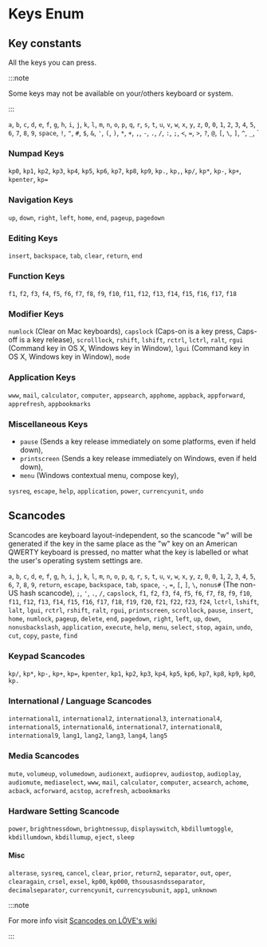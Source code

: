 
# Keys Enum

## Key constants

All the keys you can press.

:::note

Some keys may not be available on your/others keyboard or system.

:::

`a`, `b`, `c`, `d`, `e`, `f`, `g`, `h`, `i`, `j`, `k`, `l`, `m`, `n`, `o`, `p`, `q`, `r`, `s`, `t`, `u`, `v`, `w`, `x`, `y`, `z`,
`0`, `0`, `1`, `2`, `3`, `4`, `5`, `6`, `7`, `8`, `9`,
`space`,
`!`, `"`, `#`, `$`, `&`, `'`, `(`, `)`, `*`, `+`, `,`, `-`, `.`, `/`, `:`, `;`, `<`, `=`, `>`, `?`, `@`,
`[`, `\`, `]`, `^`, `_`, \`

### Numpad Keys

`kp0`, `kp1`, `kp2`, `kp3`, `kp4`, `kp5`, `kp6`, `kp7`, `kp8`, `kp9`, `kp.`, `kp,`, `kp/`, `kp*`, `kp-`, `kp+`, `kpenter`, `kp=`

### Navigation Keys

`up`, `down`, `right`, `left`, `home`, `end`, `pageup`, `pagedown`

### Editing Keys

`insert`, `backspace`, `tab`, `clear`, `return`, `end`

### Function Keys

`f1`, `f2`, `f3`, `f4`, `f5`, `f6`, `f7`, `f8`, `f9`, `f10`, `f11`, `f12`, `f13`, `f14`, `f15`, `f16`, `f17`, `f18`

### Modifier Keys

`numlock` (Clear on Mac keyboards), `capslock` (Caps-on is a key press, Caps-off is a key release), `scrolllock`, `rshift`, `lshift`, `rctrl`, `lctrl`, `ralt`, `rgui` (Command key in OS X, Windows key in Window), `lgui` (Command key in OS X, Windows key in Window), `mode`

### Application Keys

`www`, `mail`, `calculator`, `computer`, `appsearch`, `apphome`, `appback`, `appforward`, `apprefresh`, `appbookmarks`

### Miscellaneous Keys

* `pause` (Sends a key release immediately on some platforms, even if held down),
* `printscreen` (Sends a key release immediately on Windows, even if held down),
* `menu` (Windows contextual menu, compose key),

`sysreq`, `escape`, `help`, `application`, `power`, `currencyunit`, `undo`

## Scancodes

Scancodes are keyboard layout-independent, so the scancode "w" will be generated if the key in the same place as the "w" key on an American QWERTY keyboard is pressed, no matter what the key is labelled or what the user's operating system settings are.

`a`, `b`, `c`, `d`, `e`, `f`, `g`, `h`, `i`, `j`, `k`, `l`, `m`, `n`, `o`, `p`, `q`, `r`, `s`, `t`, `u`, `v`, `w`, `x`, `y`, `z`,
`0`, `0`, `1`, `2`, `3`, `4`, `5`, `6`, `7`, `8`, `9`,
`return`, `escape`, `backspace`, `tab`, `space`,
`-`, `=`, `[`, `]`, `\`, `nonus#` (The non-US hash scancode), `;`, `'`, `.`, `/`, `capslock`,
`f1`, `f2`, `f3`, `f4`, `f5`, `f6`, `f7`, `f8`, `f9`, `f10`, `f11`, `f12`, `f13`, `f14`, `f15`, `f16`, `f17`, `f18`, `f19`, `f20`, `f21`, `f22`, `f23`, `f24`,
`lctrl`, `lshift`, `lalt`, `lgui`, `rctrl`, `rshift`, `ralt`, `rgui`,
`printscreen`, `scrollock`, `pause`, `insert`, `home`, `numlock`, `pageup`, `delete`, `end`, `pagedown`, `right`, `left`, `up`, `down`, `nonusbackslash`, `application`,
`execute`, `help`, `menu`, `select`, `stop`, `again`, `undo`, `cut`, `copy`, `paste`, `find`

### Keypad Scancodes

`kp/`, `kp*`, `kp-`, `kp+`, `kp=`, `kpenter`, `kp1`, `kp2`, `kp3`, `kp4`, `kp5`, `kp6`, `kp7`, `kp8`, `kp9`, `kp0`, `kp.`

### International / Language Scancodes

`international1`, `international2`, `international3`, `international4`, `international5`, `international6`, `international7`, `international8`, `international9`,
`lang1`, `lang2`, `lang3`, `lang4`, `lang5`

### Media Scancodes

`mute`, `volumeup`, `volumedown`, `audionext`, `audioprev`, `audiostop`, `audioplay`, `audiomute`, `mediaselect`, `www`, `mail`, `calculator`, `computer`, `acsearch`, `achome`, `acback`, `acforward`, `acstop`, `acrefresh`, `acbookmarks`

### Hardware Setting Scancode

`power`, `brightnessdown`, `brightnessup`, `displayswitch`, `kbdillumtoggle`, `kbdillumdown`, `kbdillumup`, `eject`, `sleep`

#### Misc

`alterase`, `sysreq`, `cancel`, `clear`, `prior`, `return2`, `separator`, `out`, `oper`, `clearagain`, `crsel`, `exsel`, `kp00`, `kp000`, `thsousasndsseparator`, `decimalseparator`, `currencyunit`, `currencysubunit`, `app1`, `unknown`

:::note

For more info visit [Scancodes on LÖVE's wiki](https://love2d.org/wiki/Scancode)

:::
